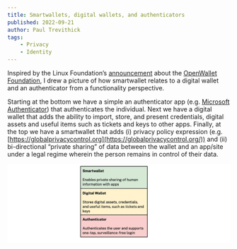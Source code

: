 ```yaml
---
title: Smartwallets, digital wallets, and authenticators
published: 2022-09-21
author: Paul Trevithick
tags: 
    - Privacy
    - Identity
---
```




Inspired by the Linux Foundation’s [announcement](https://www.linuxfoundation.org/press/linux-foundation-announces-an-intent-to-form-the-openwallet-foundation) about the [OpenWallet Foundation](https://openwallet.foundation/), I drew a picture of how smartwallet relates to a digital wallet and an authenticator from a functionality perspective.

Starting at the bottom we have a simple an authenticator app (e.g. [Microsoft Authenticator](https://www.microsoft.com/en-us/security/mobile-authenticator-app)) that authenticates the individual. Next we have a digital wallet that adds the ability to import, store, and present credentials, digital assets and useful items such as tickets and keys to other apps. Finally, at the top we have a smartwallet that adds (i) privacy policy expression (e.g. [https://globalprivacycontrol.org](https://globalprivacycontrol.org/)) and (ii) bi-directional “private sharing” of data between the wallet and an app/site under a legal regime wherein the person remains in control of their data.

![three layer cake](../../assets/blog/smartwallet.webp)